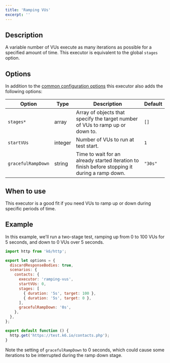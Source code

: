 ```yaml
---
title: 'Ramping VUs'
excerpt: ''
---
```


## Description

A variable number of VUs execute as many iterations as possible for a specified
amount of time. This executor is equivalent to the global `stages` option.

## Options

In addition to the [common configuration options](/using-k6/scenarios#common-options) this executor
also adds the following options:

| Option               | Type    | Description                                                                                    | Default |
| -------------------- | ------- | ---------------------------------------------------------------------------------------------- | ------- |
| `stages*`           | array   | Array of objects that specify the target number of VUs to ramp up or down to.                   | `[]`    |
| `startVUs`           | integer | Number of VUs to run at test start.                                                            | `1`     |
| `gracefulRampDown`   | string  | Time to wait for an already started iteration to finish before stopping it during a ramp down. | `"30s"` |

## When to use

This executor is a good fit if you need VUs to ramp up or down during specific periods
of time.

## Example

In this example, we'll run a two-stage test, ramping up from 0 to 100 VUs for 5 seconds, and down
to 0 VUs over 5 seconds.

<div class="code-group" data-props='{"labels": [ "ramping-vus.js" ], "lineNumbers": "[true]"}'>

```js
import http from 'k6/http';

export let options = {
  discardResponseBodies: true,
  scenarios: {
    contacts: {
      executor: 'ramping-vus',
      startVUs: 0,
      stages: [
        { duration: '5s', target: 100 },
        { duration: '5s', target: 0 },
      ],
      gracefulRampDown: '0s',
    },
  },
};

export default function () {
  http.get('https://test.k6.io/contacts.php');
}
```

</div>

Note the setting of `gracefulRampDown` to 0 seconds, which could cause some iterations to be
interrupted during the ramp down stage.
